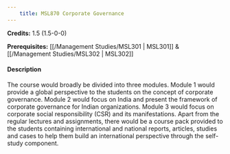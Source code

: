 ```yaml
---
    title: MSL870 Corporate Governance
---
```

**Credits:** 1.5 (1.5-0-0)



**Prerequisites:** [[/Management Studies/MSL301 | MSL301]] & [[/Management Studies/MSL302 | MSL302]]

#### Description 
The course would broadly be divided into three modules. Module 1 would provide a global perspective to the students on the concept of corporate governance. Module 2 would focus on India and present the framework of corporate governance for Indian organizations. Module 3 would focus on corporate social responsibility (CSR) and its manifestations. Apart from the regular lectures and assignments, there would be a course pack provided to the students containing international and national reports, articles, studies and cases to help them build an international perspective through the self-study component.